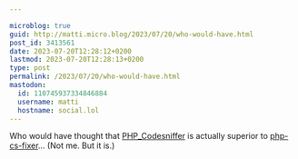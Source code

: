 ```yaml
---

microblog: true
guid: http://matti.micro.blog/2023/07/20/who-would-have.html
post_id: 3413561
date: 2023-07-20T12:28:12+0200
lastmod: 2023-07-20T12:28:13+0200
type: post
permalink: /2023/07/20/who-would-have.html
mastodon:
  id: 110745937334846884
  username: matti
  hostname: social.lol
---
```

Who would have thought that [PHP_Codesniffer](https://github.com/squizlabs/PHP_CodeSniffer) is actually superior to [php-cs-fixer](https://github.com/PHP-CS-Fixer/PHP-CS-Fixer)… (Not me. But it is.)
